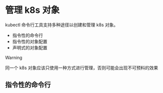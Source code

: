 # 管理 k8s 对象

kubectl 命令行工具支持多种途径以创建和管理 k8s 对象。
- 指令性的命令行
- 指令性的对象配置
- 声明式的对象配置

> [!WARNING]
> 同一个 k8s 对象应该只使用一种方式进行管理，否则可能会出现不可预料的效果

## 指令性的命令行

